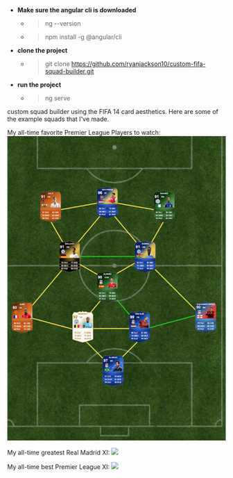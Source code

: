 * **Make sure the angular cli is downloaded**
  * >ng --version
  * >npm install -g @angular/cli
* **clone the project**
  * >git clone https://github.com/ryanjackson10/custom-fifa-squad-builder.git
* **run the project**
  * >ng serve

custom squad builder using the FIFA 14 card aesthetics. Here are some of the example squads that I've made.

My all-time favorite Premier League Players to watch:
![](src/assets/example.png)

My all-time greatest Real Madrid XI:
![](src/assets/realmadrid-xi.png)

My all-time best Premier League XI:
![](src/assets/best_prem.png)
